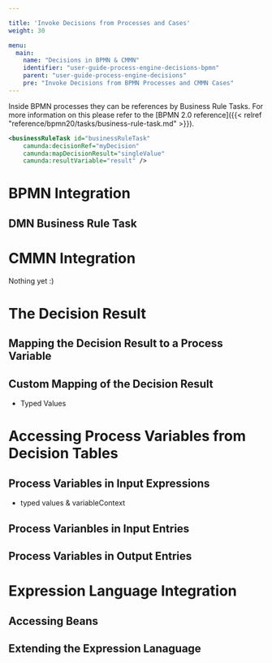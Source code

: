 ```yaml
---

title: 'Invoke Decisions from Processes and Cases'
weight: 30

menu:
  main:
    name: "Decisions in BPMN & CMMN"
    identifier: "user-guide-process-engine-decisions-bpmn"
    parent: "user-guide-process-engine-decisions"
    pre: "Invoke Decisions from BPMN Processes and CMMN Cases"
---
```


Inside BPMN processes they can be references by Business Rule Tasks. For more information
on this please refer to the [BPMN 2.0 reference]({{< relref "reference/bpmn20/tasks/business-rule-task.md" >}}).

```xml
<businessRuleTask id="businessRuleTask"
    camunda:decisionRef="myDecision"
    camunda:mapDecisionResult="singleValue"
    camunda:resultVariable="result" />
```


# BPMN Integration

## DMN Business Rule Task

# CMMN Integration

Nothing yet :)

# The Decision Result

## Mapping the Decision Result to a Process Variable

## Custom Mapping of the Decision Result

-  Typed Values

# Accessing Process Variables from Decision Tables

## Process Variables in Input Expressions

- typed values & variableContext

## Process Varianbles in Input Entries

## Process Variables in Output Entries

# Expression Language Integration

## Accessing Beans

## Extending the Expression Lanaguage
